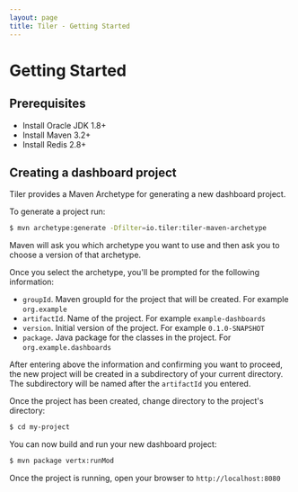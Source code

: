 ```yaml
---
layout: page
title: Tiler - Getting Started
---
```


# Getting Started

## Prerequisites

* Install Oracle JDK 1.8+
* Install Maven 3.2+
* Install Redis 2.8+

## Creating a dashboard project

Tiler provides a Maven Archetype for generating a new dashboard project.

To generate a project run:

``` bash
$ mvn archetype:generate -Dfilter=io.tiler:tiler-maven-archetype
```

Maven will ask you which archetype you want to use and then ask you to choose a version of that archetype.

Once you select the archetype, you'll be prompted for the following information:

* `groupId`. Maven groupId for the project that will be created.  For example `org.example`
* `artifactId`. Name of the project.  For example `example-dashboards`
* `version`. Initial version of the project.  For example `0.1.0-SNAPSHOT`
* `package`. Java package for the classes in the project.  For `org.example.dashboards`

After entering above the information and confirming you want to proceed, the new project will be created in a subdirectory of your current directory.  The subdirectory will be named after the `artifactId` you entered.

Once the project has been created, change directory to the project's directory:

``` bash
$ cd my-project
```

You can now build and run your new dashboard project:

``` bash
$ mvn package vertx:runMod
```

Once the project is running, open your browser to `http://localhost:8080`
